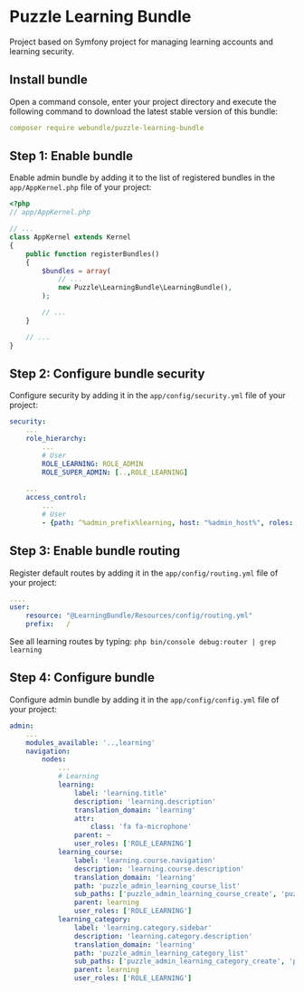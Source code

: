 # Puzzle Learning Bundle

Project based on Symfony project for managing learning accounts and learning security.

## **Install bundle**

Open a command console, enter your project directory and execute the following command to download the latest stable version of this bundle:

```yaml
composer require webundle/puzzle-learning-bundle
```

## **Step 1: Enable bundle**
Enable admin bundle by adding it to the list of registered bundles in the `app/AppKernel.php` file of your project:

```php
<?php
// app/AppKernel.php

// ...
class AppKernel extends Kernel
{
    public function registerBundles()
    {
        $bundles = array(
            // ...
            new Puzzle\LearningBundle\LearningBundle(),
        );

        // ...
    }

    // ...
}
```

## **Step 2: Configure bundle security**
Configure security by adding it in the `app/config/security.yml` file of your project:

```yaml
security:
   	...
    role_hierarchy:
        ...
        # User
        ROLE_LEARNING: ROLE_ADMIN
        ROLE_SUPER_ADMIN: [..,ROLE_LEARNING]
        
	...
    access_control:
        ...
        # User
        - {path: ^%admin_prefix%learning, host: "%admin_host%", roles: ROLE_LEARNING }

```

## **Step 3: Enable bundle routing**

Register default routes by adding it in the `app/config/routing.yml` file of your project:

```yaml
....
user:
    resource: "@LearningBundle/Resources/config/routing.yml"
    prefix:   /
```
See all learning routes by typing: `php bin/console debug:router | grep learning`

## **Step 4: Configure bundle**

Configure admin bundle by adding it in the `app/config/config.yml` file of your project:

```yaml
admin:
    ...
    modules_available: '..,learning'
    navigation:
        nodes:
            ...
            # Learning
            learning:
                label: 'learning.title'
                description: 'learning.description'
                translation_domain: 'learning'
                attr:
                    class: 'fa fa-microphone'
                parent: ~
                user_roles: ['ROLE_LEARNING']
            learning_course:
                label: 'learning.course.navigation'
                description: 'learning.course.description'
                translation_domain: 'learning'
                path: 'puzzle_admin_learning_course_list'
                sub_paths: ['puzzle_admin_learning_course_create', 'puzzle_admin_learning_course_update', 'puzzle_admin_learning_course_show', 'puzzle_admin_learning_comment_list']
                parent: learning
                user_roles: ['ROLE_LEARNING']
            learning_category:
                label: 'learning.category.sidebar'
                description: 'learning.category.description'
                translation_domain: 'learning'
                path: 'puzzle_admin_learning_category_list'
                sub_paths: ['puzzle_admin_learning_category_create', 'puzzle_admin_learning_category_update', 'puzzle_admin_learning_category_show']
                parent: learning
                user_roles: ['ROLE_LEARNING']
```

